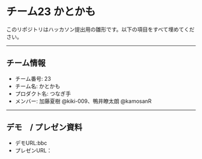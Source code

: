 # チーム23 かとかも

このリポジトリはハッカソン提出用の雛形です。以下の項目をすべて埋めてください。

---

## チーム情報

- チーム番号: 23
- チーム名: かとかも
- プロダクト名: つなぎ手
- メンバー: 加藤夏樹 @kiki-009、鴨井瞭太朗 @kamosanR

---

## デモ　/ プレゼン資料

- デモURL:bbc
- プレゼンURL：
